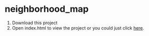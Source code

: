# neighborhood_map
1. Download this project
2. Open index.html to view the project or you could just click [here](https://enightengale.github.io/neighborhood_map/).
